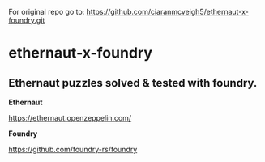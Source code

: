 
For original repo go to: 
https://github.com/ciaranmcveigh5/ethernaut-x-foundry.git

# ethernaut-x-foundry
## Ethernaut puzzles solved & tested with foundry.

**Ethernaut**

https://ethernaut.openzeppelin.com/

**Foundry**

https://github.com/foundry-rs/foundry

